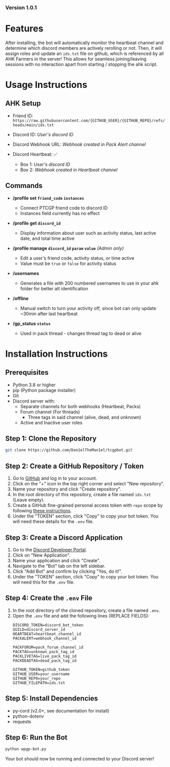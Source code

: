 ### Version 1.0.1

# Features

After installing, the bot will automatically monitor the heartbeat channel and determine which discord members are actively rerolling or not. Then, it will assign roles and update an `ids.txt` file on github, which is referenced by all AHK Farmers in the server! This allows for seamless joining/leaving sessions with no interaction apart from starting / stopping the ahk script.

# Usage Instructions

## AHK Setup

- Friend ID: `https://raw.githubusercontent.com/{GITHUB_USER}/{GITHUB_REPO}/refs/heads/main/ids.txt`

- Discord ID: *User's discord ID*

- Discord Webhook URL: *Webhook created in Pack Alert channel*

- Discord Heartbeat: ✅
    - Box 1: *User's discord ID*
    - Box 2: *Webhook created in Heartbeat channel*

## Commands

- **/profile set `friend_code` `instances`**
    - Connect PTCGP friend code to discord ID
    - Instances field currently has no effect

- **/profile get `discord_id`**
    - Display information about user such as activity status, last active date, and total time active

- **/profile manage `discord_id` `param` `value`** *(Admin only)*
    - Edit a user's friend code, activity status, or time active
    - Value must be `true` or `false` for activity status

- **/usernames**
    - Generates a file with 200 numbered usernames to use in your ahk folder for better alt identification

- **/offline**
    - Manual switch to turn your activity off, since bot can only update ~30min after last heartbeat

- **/gp_status `status`**
    - Used in pack thread - changes thread tag to dead or alive

# Installation Instructions

## Prerequisites
- Python 3.8 or higher
- pip (Python package installer)
- Git
- Discord server with:
    - Separate channels for both webhooks (Heartbeat, Packs)
    - Forum channel (For threads)
        - Three tags in said channel (alive, dead, and unknown)
    - Active and Inactive user roles

## Step 1: Clone the Repository
```bash
git clone https://github.com/Dan1elTheMan1el/tcgpbot.git
```

## Step 2: Create a GitHub Repository / Token
1. Go to [GitHub](https://github.com) and log in to your account.
2. Click on the "+" icon in the top right corner and select "New repository".
3. Name your repository and click "Create repository".
4. In the root directory of this repository, create a file named `ids.txt` (Leave empty).
5. Create a GitHub fine-grained personal access token with `repo` scope by following [these instructions](https://docs.github.com/en/github/authenticating-to-github/creating-a-personal-access-token).
6. Under the "TOKEN" section, click "Copy" to copy your bot token. You will need these details for the `.env` file.

## Step 3: Create a Discord Application
1. Go to the [Discord Developer Portal](https://discord.com/developers/applications).
2. Click on "New Application".
3. Name your application and click "Create".
4. Navigate to the "Bot" tab on the left sidebar.
5. Click "Add Bot" and confirm by clicking "Yes, do it!".
6. Under the "TOKEN" section, click "Copy" to copy your bot token. You will need this for the `.env` file.

## Step 4: Create the `.env` File
1. In the root directory of the cloned repository, create a file named `.env`.
2. Open the `.env` file and add the following lines (REPLACE FIELDS):
    ```
    DISCORD_TOKEN=discord_bot_token
    GUILD=discord_server_id
    HEARTBEAT=heartbeat_channel_id
    PACKALERT=webhook_channel_id

    PACKFORUM=pack_forum_channel_id
    PACKTAG=unknown_pack_tag_id
    PACKLIVETAG=live_pack_tag_id
    PACKDEADTAG=dead_pack_tag_id

    GITHUB_TOKEN=github_token
    GITHUB_USER=your_username
    GITHUB_REPO=your_repo
    GITHUB_FILEPATH=ids.txt
    ```

## Step 5: Install Dependencies
- py-cord (v2.0+, see documentation for install)
- python-dotenv
- requests

## Step 6: Run the Bot
```bash
python wpgp-bot.py
```

Your bot should now be running and connected to your Discord server!